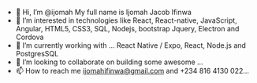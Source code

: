 - 👋 Hi, I’m @ijomah
     My full name is Ijomah Jacob Ifinwa
- 👀 I’m interested in technologies like React, React-native, JavaScript, Angular, HTML5, CSS3, SQL, Nodejs, bootstrap Jquery, Electron and Cordova 
- 🌱 I’m currently working with ... React Native / Expo, React, Node.js and PostgresSQL
- 💞️ I’m looking to collaborate on building some awesome ...
- 📫 How to reach me ijomahifinwa@gmail.com and +234 816 4130 022...

<!---
ijomah/ijomah is a ✨ special ✨ repository because its `README.md` (this file) appears on your GitHub profile.
You can click the Preview link to take a look at your changes.
--->
